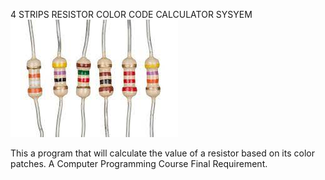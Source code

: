 4 STRIPS RESISTOR COLOR CODE CALCULATOR SYSYEM
![Thumbnail](img/Readme.jpg)


This a program that will calculate the value of a resistor based on its color patches.
A Computer Programming Course Final Requirement.
